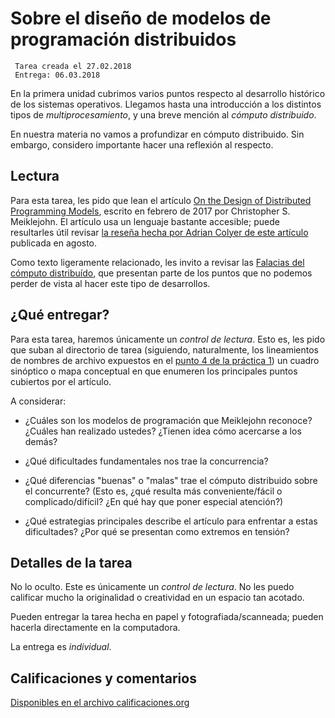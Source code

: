 # Sobre el diseño de modelos de programación distribuidos

     Tarea creada el 27.02.2018
	 Entrega: 06.03.2018

En la primera unidad cubrimos varios puntos respecto al desarrollo
histórico de los sistemas operativos. Llegamos hasta una introducción
a los distintos tipos de *multiprocesamiento*, y una breve mención al
*cómputo distribuido*.

En nuestra materia no vamos a profundizar en cómputo distribuido. Sin
embargo, considero importante hacer una reflexión al respecto.

## Lectura

Para esta tarea, les pido que lean el artículo [On the Design of
Distributed Programming Models](https://arxiv.org/abs/1701.07615),
escrito en febrero de 2017 por Christopher S. Meiklejohn. El artículo
usa un lenguaje bastante accesible; puede resultarles útil revisar [la
reseña hecha por Adrian Colyer de este
artículo](https://blog.acolyer.org/2017/08/17/on-the-design-of-distributed-programming-models/)
publicada en agosto.

Como texto ligeramente relacionado, les invito a revisar las [Falacias
del cómputo
distribuído](https://es.wikipedia.org/wiki/Falacias_del_c%C3%B3mputo_distribuido),
que presentan parte de los puntos que no podemos perder de vista al
hacer este tipo de desarrollos.

## ¿Qué entregar?

Para esta tarea, haremos únicamente un *control de lectura*. Esto es,
les pido que suban al directorio de tarea (siguiendo, naturalmente,
los lineamientos de nombres de archivo expuestos en el [punto 4 de la
práctica 1](../../practicas/1/README.md)) un cuadro sinóptico o mapa
conceptual en que enumeren los principales puntos cubiertos por el
artículo.

A considerar:

- ¿Cuáles son los modelos de programación que Meiklejohn reconoce?
  ¿Cuáles han realizado ustedes? ¿Tienen idea cómo acercarse a los
  demás?

- ¿Qué dificultades fundamentales nos trae la concurrencia?

- ¿Qué diferencias "buenas" o "malas" trae el cómputo distribuido
  sobre el concurrente? (Esto es, ¿qué resulta más conveniente/fácil o
  complicado/difícil? ¿En qué hay que poner especial atención?)

- ¿Qué estrategias principales describe el artículo para enfrentar a
  estas dificultades? ¿Por qué se presentan como extremos en tensión?

## Detalles de la tarea

No lo oculto. Este es únicamente un *control de lectura*. No les puedo
calificar mucho la originalidad o creatividad en un espacio tan
acotado.

Pueden entregar la tarea hecha en papel y fotografiada/scanneada;
pueden hacerla directamente en la computadora.

La entrega es *individual*.

## Calificaciones y comentarios

[Disponibles en el archivo calificaciones.org](./calificaciones.org)
